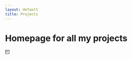 ```yaml
---
layout: default
title: Projects
---
```


# Homepage for all my projects


[P1](/Projects/Project1.md)
